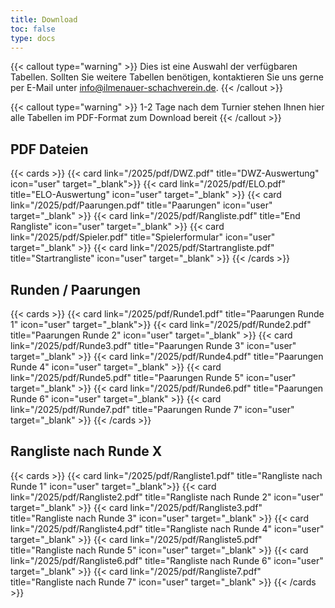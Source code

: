 ```yaml
---
title: Download
toc: false
type: docs
---
```


{{< callout type="warning" >}}
Dies ist eine Auswahl der verfügbaren Tabellen. Sollten Sie weitere Tabellen benötigen, kontaktieren Sie uns gerne per E-Mail unter [info@ilmenauer-schachverein.de](mailto:info@ilmenauer-schachverein.de).
{{< /callout >}}

{{< callout type="warning" >}}
1-2 Tage nach dem Turnier stehen Ihnen hier alle Tabellen im PDF-Format zum Download bereit
{{< /callout >}}

## PDF Dateien

{{< cards >}}
{{< card link="/2025/pdf/DWZ.pdf" title="DWZ-Auswertung" icon="user" target="_blank">}}
{{< card link="/2025/pdf/ELO.pdf" title="ELO-Auswertung" icon="user" target="_blank" >}}
{{< card link="/2025/pdf/Paarungen.pdf" title="Paarungen" icon="user" target="_blank" >}}
{{< card link="/2025/pdf/Rangliste.pdf" title="End Rangliste" icon="user" target="_blank" >}}
{{< card link="/2025/pdf/Spieler.pdf" title="Spielerformular" icon="user" target="_blank" >}}
{{< card link="/2025/pdf/Startrangliste.pdf" title="Startrangliste" icon="user"  target="_blank" >}}
{{< /cards >}}

## Runden / Paarungen
{{< cards >}}
{{< card link="/2025/pdf/Runde1.pdf" title="Paarungen Runde 1" icon="user" target="_blank">}}
{{< card link="/2025/pdf/Runde2.pdf" title="Paarungen Runde 2" icon="user" target="_blank" >}}
{{< card link="/2025/pdf/Runde3.pdf" title="Paarungen Runde 3" icon="user" target="_blank" >}}
{{< card link="/2025/pdf/Runde4.pdf" title="Paarungen Runde 4" icon="user" target="_blank" >}}
{{< card link="/2025/pdf/Runde5.pdf" title="Paarungen Runde 5" icon="user" target="_blank" >}}
{{< card link="/2025/pdf/Runde6.pdf" title="Paarungen Runde 6" icon="user"  target="_blank" >}}
{{< card link="/2025/pdf/Runde7.pdf" title="Paarungen Runde 7" icon="user"  target="_blank" >}}
{{< /cards >}}


## Rangliste nach Runde X
{{< cards >}}
{{< card link="/2025/pdf/Rangliste1.pdf" title="Rangliste nach Runde 1" icon="user" target="_blank">}}
{{< card link="/2025/pdf/Rangliste2.pdf" title="Rangliste nach Runde 2" icon="user" target="_blank" >}}
{{< card link="/2025/pdf/Rangliste3.pdf" title="Rangliste nach Runde 3" icon="user" target="_blank" >}}
{{< card link="/2025/pdf/Rangliste4.pdf" title="Rangliste nach Runde 4" icon="user" target="_blank" >}}
{{< card link="/2025/pdf/Rangliste5.pdf" title="Rangliste nach Runde 5" icon="user" target="_blank" >}}
{{< card link="/2025/pdf/Rangliste6.pdf" title="Rangliste nach Runde 6" icon="user"  target="_blank" >}}
{{< card link="/2025/pdf/Rangliste7.pdf" title="Rangliste nach Runde 7" icon="user"  target="_blank" >}}
{{< /cards >}}